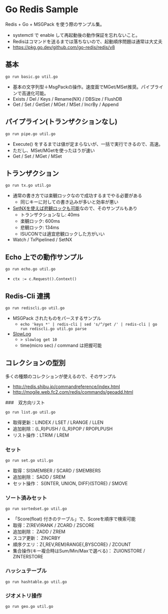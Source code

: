 # Go Redis Sample

Redis + Go + MSGPack を使う際のサンプル集。

- systemctl で enable して再起動後の動作保証を忘れないこと。
- Redisはコマンドを送るまでは落ちないので、起動順序問題は通常は大丈夫
- https://pkg.go.dev/github.com/go-redis/redis/v8

## 基本

`go run basic.go util.go`

- 基本の文字列型＋MsgPackの操作。速度面でMGet/MSet推奨。パイプラインで高速化可能。
- Exists / Del / Keys / Rename(NX) / DBSize / FlushDB
- Get / Set / GetSet / MGet / MSet / IncrBy / Append

## パイプライン(トランザクションなし)

`go run pipe.go util.go`

- Execute() をするまでは値が定まらないが、一括で実行できるので、高速。
- ただし、MSet/MGetを使ったほうが速い
- Get / Set / MGet / MSet

## トランザクション

`go run tx.go util.go`

- 通常の書き方では楽観ロックなので成功するまでやる必要がある
  - 同じキーに対しての書き込みが多いと効率が悪い
- [SetNXを使えば悲観ロックも可能](http://redis.shibu.jp/commandreference/strings.html)なので、そのサンプルもあり
  - トランザクションなし:  40ms
  - 楽観ロック: 600ms
  - 悲観ロック: 134ms
  - ISUCONでは適宜悲観ロックした方がいい
- Watch / TxPipelined / SetNX

## Echo 上での動作サンプル

`go run echo.go util.go`

- `ctx := c.Request().Context()`

## Redis-Cli 連携

`go run rediscli.go util.go`

- MSGPack されたものをパースするサンプル
  - `echo 'keys *' | redis-cli | sed 's/^/get /' | redis-cli | go run rediscli.go util.go parse`
- [SlowLog](https://redis.io/commands/slowlog)
  - `> slowlog get 10`
  - time(micro sec) / command は把握可能

## コレクションの型別

多くの種類のコレクションが使えるので、そのサンプル

- http://redis.shibu.jp/commandreference/index.html
- http://mogile.web.fc2.com/redis/commands/geoadd.html

###　双方向リスト

`go run list.go util.go`

- 取得更新：LINDEX / LSET / LRANGE / LLEN
- 追加削除：{L,R}PUSH / {L,R}POP / RPOPLPUSH
- リスト操作：LTRIM / LREM

### セット

`go run set.go util.go`

- 取得：SISMEMBER / SCARD / SMEMBERS
- 追加削除： SADD / SREM
- セット操作： S{INTER, UNION, DIFF}(STORE)  / SMOVE

### ソート済みセット

`go run sortedset.go util.go`

- 「Score(float) 付きのテーブル」で、Scoreを順序で検索可能
- 取得：Z(REV)RANK  / ZCARD / ZSCORE
- 追加削除： ZADD / ZREM
- スコア更新： ZINCRBY
- 順序クエリ：Z{,REV,REM}RANGE{,BYSCORE} / ZCOUNT
- 集合操作(キー複合時はSum/Min/Maxで選べる)： ZUIONSTORE / ZINTERSTORE

### ハッシュテーブル

`go run hashtable.go util.go`

### ジオメトリ操作

`go run geo.go util.go`
